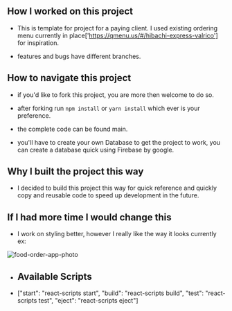 ## How I worked on this project

- This is template for project for a paying client. I used existing ordering menu currently in place['https://qmenu.us/#/hibachi-express-valrico'] for inspiration.

 - features and bugs have different branches.

## How to navigate this project

- if you'd like to fork this project, you are more then welcome to do so.

- after forking run ```npm install``` or ```yarn install``` which ever is your preference.

- the complete code can be found main.
- you'll have to create your own Database to get the project to work, you can create a database quick using Firebase by google.

## Why I built the project this way

- I decided to build this project this way for quick reference and quickly copy and reusable code to speed up development in the future.

## If I had more time I would change this


- I work on styling better, however I really like the way it looks currently ex: 

![food-order-app-photo](https://res.cloudinary.com/luispineda/image/upload/v1631236923/Screen_Shot_2021-09-09_at_9.21.11_PM_sivc9u.png)


- ## Available Scripts

- ["start": "react-scripts start",
  "build": "react-scripts build",
  "test": "react-scripts test",
  "eject": "react-scripts eject"]

